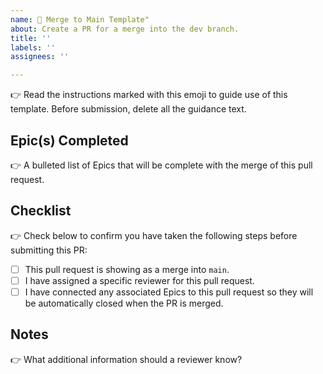 ```yaml
---
name: 🎁 Merge to Main Template"
about: Create a PR for a merge into the dev branch. 
title: ''
labels: ''
assignees: ''

---
```


:point_right: Read the instructions marked with this emoji to guide use of this template. Before submission, delete all the guidance text.

## Epic(s) Completed 
:point_right: A bulleted list of Epics that will be complete with the merge of this pull request.

## Checklist
:point_right: Check below to confirm you have taken the following steps before submitting this PR:
- [ ] This pull request is showing as a merge into `main`.
- [ ] I have assigned a specific reviewer for this pull request.
- [ ] I have connected any associated Epics to this pull request so they will be automatically closed when the PR is merged.

## Notes
:point_right: What additional information should a reviewer know?
